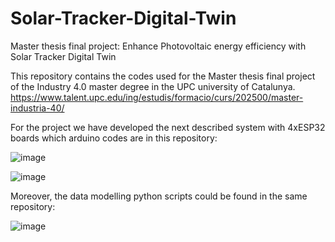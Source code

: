 # Solar-Tracker-Digital-Twin
Master thesis final project: Enhance Photovoltaic energy efficiency with Solar Tracker Digital Twin

This repository contains the codes used for the Master thesis final project of the Industry 4.0 master degree in the UPC university of Catalunya. https://www.talent.upc.edu/ing/estudis/formacio/curs/202500/master-industria-40/

For the project we have developed the next described system with 4xESP32 boards which arduino codes are in this repository:

![image](https://user-images.githubusercontent.com/105513457/188283748-8cbe3681-6468-48f4-92e9-044b8a36ddeb.png)

![image](https://user-images.githubusercontent.com/105513457/188283767-4e5ed5a1-8fed-40f2-897d-d6324d433b36.png)


Moreover, the data modelling python scripts could be found in the same repository:

![image](https://user-images.githubusercontent.com/105513457/188283986-80d5bb03-44d3-4d12-9e48-b02adecb8da2.png)

